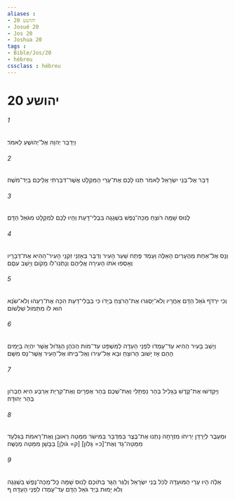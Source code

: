 ```yaml
---
aliases : 
- יהושע 20
- Josué 20
- Jos 20
- Joshua 20
tags : 
- Bible/Jos/20
- hébreu
cssclass : hébreu
---
```


# יהושע 20

###### 1
וַיְדַבֵּר יְהוָה אֶל־יְהֹושֻׁעַ לֵאמֹר׃
###### 2
דַּבֵּר אֶל־בְּנֵי יִשְׂרָאֵל לֵאמֹר תְּנוּ לָכֶם אֶת־עָרֵי הַמִּקְלָט אֲשֶׁר־דִּבַּרְתִּי אֲלֵיכֶם בְּיַד־מֹשֶׁה׃
###### 3
לָנוּס שָׁמָּה רֹוצֵחַ מַכֵּה־נֶפֶשׁ בִּשְׁגָגָה בִּבְלִי־דָעַת וְהָיוּ לָכֶם לְמִקְלָט מִגֹּאֵל הַדָּם׃
###### 4
וְנָס אֶל־אַחַת מֵהֶעָרִים הָאֵלֶּה וְעָמַד פֶּתַח שַׁעַר הָעִיר וְדִבֶּר בְּאָזְנֵי זִקְנֵי הָעִיר־הַהִיא אֶת־דְּבָרָיו וְאָסְפוּ אֹתֹו הָעִירָה אֲלֵיהֶם וְנָתְנוּ־לֹו מָקֹום וְיָשַׁב עִםָּם׃
###### 5
וְכִי יִרְדֹּף גֹּאֵל הַדָּם אַחֲרָיו וְלֹא־יַסְגִּרוּ אֶת־הָרֹצֵחַ בְּיָדֹו כִּי בִבְלִי־דַעַת הִכָּה אֶת־רֵעֵהוּ וְלֹא־שֹׂנֵא הוּא לֹו מִתְּמֹול שִׁלְשֹׁום׃
###### 6
וְיָשַׁב בָּעִיר הַהִיא עַד־עָמְדֹו לִפְנֵי הָעֵדָה לַמִּשְׁפָּט עַד־מֹות הַכֹּהֵן הַגָּדֹול אֲשֶׁר יִהְיֶה בַּיָּמִים הָהֵם אָז יָשׁוּב הָרֹוצֵחַ וּבָא אֶל־עִירֹו וְאֶל־בֵּיתֹו אֶל־הָעִיר אֲשֶׁר־נָס מִשָּׁם׃
###### 7
וַיַּקְדִּשׁוּ אֶת־קֶדֶשׁ בַּגָּלִיל בְּהַר נַפְתָּלִי וְאֶת־שְׁכֶם בְּהַר אֶפְרָיִם וְאֶת־קִרְיַת אַרְבַּע הִיא חֶבְרֹון בְּהַר יְהוּדָה׃
###### 8
וּמֵעֵבֶר לְיַרְדֵּן יְרִיחֹו מִזְרָחָה נָתְנוּ אֶת־בֶּצֶר בַּמִּדְבָּר בַּמִּישֹׁר מִמַּטֵּה רְאוּבֵן וְאֶת־רָאמֹת בַּגִּלְעָד מִמַּטֵּה־גָד וְאֶת־[כ= גָּלֹון] [ק= גֹּולָן] בַּבָּשָׁן מִמַּטֵּה מְנַשֶּׁה׃
###### 9
אֵלֶּה הָיוּ עָרֵי הַמּוּעָדָה לְכֹל בְּנֵי יִשְׂרָאֵל וְלַגֵּר הַגָּר בְּתֹוכָם לָנוּס שָׁמָּה כָּל־מַכֵּה־נֶפֶשׁ בִּשְׁגָגָה וְלֹא יָמוּת בְּיַד גֹּאֵל הַדָּם עַד־עָמְדֹו לִפְנֵי הָעֵדָה׃ ף
